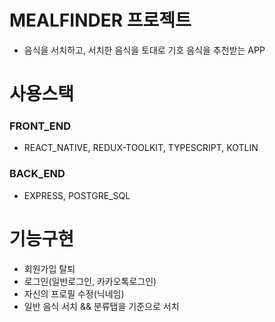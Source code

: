 # MEALFINDER 프로젝트

- 음식을 서치하고, 서치한 음식을 토대로 기호 음식을 추천받는 APP

# 사용스택

### FRONT_END

- REACT_NATIVE, REDUX-TOOLKIT, TYPESCRIPT, KOTLIN

### BACK_END

- EXPRESS, POSTGRE_SQL

# 기능구현

- 회원가입 탈퇴
- 로그인(일반로그인, 카카오톡로그인)
- 자신의 프로필 수정(닉네임)
- 일반 음식 서치 && 분류탭을 기준으로 서치
